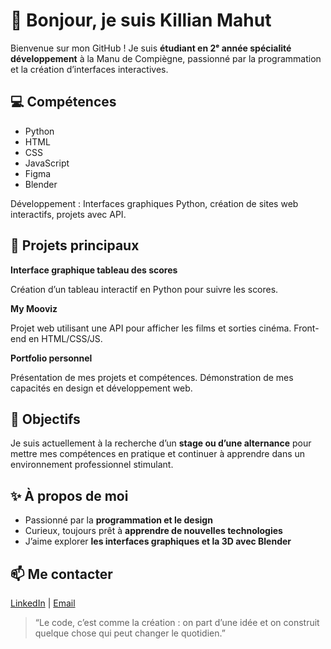 <body>
    <h1>👋 Bonjour, je suis Killian Mahut</h1>
    <p>Bienvenue sur mon GitHub ! Je suis <strong>étudiant en 2ᵉ année spécialité développement</strong> à la Manu de
        Compiègne, passionné par la programmation et la création d’interfaces interactives.</p>

<h2>💻 Compétences</h2>
    <ul>
        <li><span class="badge">Python</span></li>
        <li><span class="badge">HTML</span></li>
        <li><span class="badge">CSS</span></li>
        <li><span class="badge">JavaScript</span></li>
        <li><span class="badge">Figma</span></li>
        <li><span class="badge">Blender</span></li>
    </ul>
    <p>Développement : Interfaces graphiques Python, création de sites web interactifs, projets avec API.</p>   
    
<h2>📂 Projets principaux</h2>
<div class="project">
        <strong>Interface graphique tableau des scores</strong>
        <p>Création d’un tableau interactif en Python pour suivre les scores.</p>
</div>
<div class="project">
        <strong>My Mooviz</strong>
        <p>Projet web utilisant une API pour afficher les films et sorties cinéma. Front-end en HTML/CSS/JS.</p>
</div>
<div class="project">
        <strong>Portfolio personnel</strong>
        <p>Présentation de mes projets et compétences. Démonstration de mes capacités en design et développement web.
        </p>
</div>

<h2>🎯 Objectifs</h2>
<p>Je suis actuellement à la recherche d’un <strong>stage ou d’une alternance</strong> pour mettre mes compétences
        en pratique et continuer à apprendre dans un environnement professionnel stimulant.</p>

<h2>✨ À propos de moi</h2>
<ul>
        <li>Passionné par la <strong>programmation et le design</strong></li>
        <li>Curieux, toujours prêt à <strong>apprendre de nouvelles technologies</strong></li>
        <li>J’aime explorer <strong>les interfaces graphiques et la 3D avec Blender</strong></li>
</ul>

<h2>📫 Me contacter</h2>
<p>
        <a href="#">LinkedIn</a> |
        <a href="#">Email</a>
</p>

<blockquote>“Le code, c’est comme la création : on part d’une idée et on construit quelque chose qui peut changer le
        quotidien.”</blockquote>
</body>

</html>
